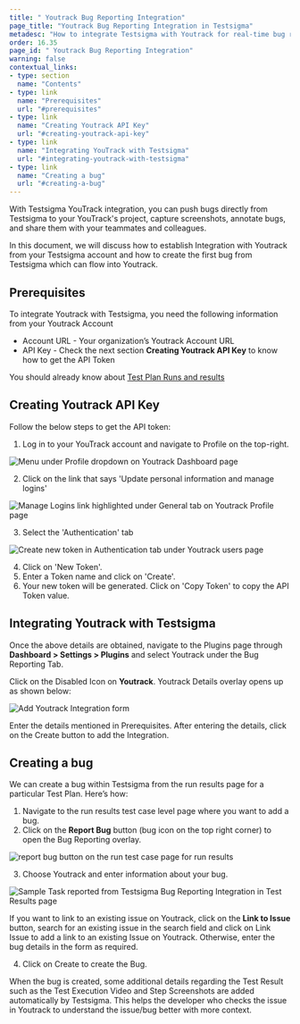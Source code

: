 ```yaml
---
title: " Youtrack Bug Reporting Integration"
page_title: "Youtrack Bug Reporting Integration in Testsigma"
metadesc: "How to integrate Testsigma with Youtrack for real-time bug reporting during Test Runs"
order: 16.35
page_id: " Youtrack Bug Reporting Integration"
warning: false
contextual_links:
- type: section
  name: "Contents"
- type: link
  name: "Prerequisites"
  url: "#prerequisites"
- type: link
  name: "Creating Youtrack API Key"
  url: "#creating-youtrack-api-key"
- type: link
  name: "Integrating YouTrack with Testsigma"
  url: "#integrating-youtrack-with-testsigma"
- type: link
  name: "Creating a bug"
  url: "#creating-a-bug"
---
```

With Testsigma YouTrack integration, you can push bugs directly from Testsigma to your YouTrack's project, capture screenshots, annotate bugs, and share them with your teammates and colleagues.

In this document, we will discuss how to establish Integration with Youtrack from your Testsigma account and how to create the first bug from Testsigma which can flow into Youtrack.

## **Prerequisites**

To integrate Youtrack with Testsigma, you need the following information from your Youtrack Account
 * Account URL - Your organization’s Youtrack Account URL
 * API Key - Check the next section **Creating Youtrack API Key** to know how to get the API Token

You should already know about [Test Plan Runs and results](https://testsigma.com/docs/runs/test-plan-executions/)

## **Creating Youtrack API Key**

Follow the below steps to get the API token:

  1. Log in to your YouTrack account and navigate to Profile on the top-right.

  ![Menu under Profile dropdown on Youtrack Dashboard page](https://docs.testsigma.com/images/youtrack/youtrack-dashboard-profile-menu.png)

  2. Click on the link that says 'Update personal information and manage logins'

  ![Manage Logins link highlighted under General tab on Youtrack Profile page](https://docs.testsigma.com/images/youtrack/0.png)

  3. Select the 'Authentication' tab

  ![Create new token in Authentication tab under Youtrack users page](https://docs.testsigma.com/images/youtrack/youtrack-users-settings-authentication-create-token.png)

  4. Click on 'New Token'.
  5. Enter a Token name and click on 'Create'.
  6. Your new token will be generated. Click on 'Copy Token' to copy the API Token value.

  ## **Integrating Youtrack with Testsigma**

Once the above details are obtained, navigate to the Plugins page through **Dashboard > Settings > Plugins** and select Youtrack under the Bug Reporting Tab.

Click on the Disabled Icon on **Youtrack**. Youtrack Details overlay opens up as shown below:

![Add Youtrack Integration form](https://docs.testsigma.com/images/youtrack/plugins-add-youtrack-integration-form.png)

Enter the details mentioned in Prerequisites. After entering the details, click on the Create button to add the Integration.

## **Creating a bug**

We can create a bug within Testsigma from the run results page for a particular Test Plan. Here’s how:

  1. Navigate to the run results test case level page where you want to add a bug.
  2. Click on the **Report Bug** button (bug icon on the top right corner) to open the Bug  Reporting overlay.

  ![report bug button on the run test case page for run results ](https://docs.testsigma.com/images/youtrack/run-results-test-case-page-report-bug-button-youtrack.png)

  3. Choose Youtrack and enter information about your bug.

![Sample Task reported from Testsigma Bug Reporting Integration in Test Results page](https://docs.testsigma.com/images/youtrack/plugins-report-bug-create-new-youtrack-issue.png)

If you want to link to an existing issue on Youtrack, click on the **Link to Issue** button, search for an existing issue in the search field and click on Link Issue to add a link to an existing Issue on Youtrack. Otherwise, enter the bug details in the form as required.

 4. Click on Create to create the Bug.

When the bug is created, some additional details regarding the Test Result such as the Test Execution Video and Step Screenshots are added automatically by Testsigma. This helps the developer who checks the issue in Youtrack to understand the issue/bug better with more context.








